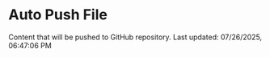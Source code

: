 # Auto Push File

Content that will be pushed to GitHub repository.
Last updated: 07/26/2025, 06:47:06 PM